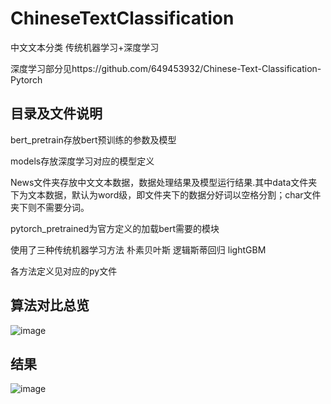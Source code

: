 # ChineseTextClassification
中文文本分类 传统机器学习+深度学习

深度学习部分见https://github.com/649453932/Chinese-Text-Classification-Pytorch
## 目录及文件说明
bert_pretrain存放bert预训练的参数及模型

models存放深度学习对应的模型定义

News文件夹存放中文文本数据，数据处理结果及模型运行结果.其中data文件夹下为文本数据，默认为word级，即文件夹下的数据分好词以空格分割；char文件夹下则不需要分词。

pytorch_pretrained为官方定义的加载bert需要的模块

使用了三种传统机器学习方法 朴素贝叶斯 逻辑斯蒂回归 lightGBM

各方法定义见对应的py文件

## 算法对比总览
![image](https://github.com/WhiteGive-Boy/ChineseTextClassification/blob/main/pic.png)

## 结果
![image](https://github.com/WhiteGive-Boy/ChineseTextClassification/blob/main/result.png)
